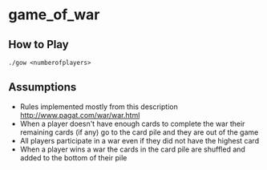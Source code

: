 # game_of_war

## How to Play
`./gow <numberofplayers>`

## Assumptions
- Rules implemented mostly from this description http://www.pagat.com/war/war.html
- When a player doesn't have enough cards to complete the war their remaining cards (if any) go to the card pile and they are out of the game
- All players participate in a war even if they did not have the highest card
- When a player wins a war the cards in the card pile are shuffled and added to the bottom of their pile
